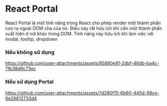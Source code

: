 # React Portal

React Portal là một tính năng trong React cho phép render một thành phần con ra ngoài DOM cha của nó. Điều này rất hữu ích khi cần một thành phần xuất hiện ở nơi khác trong DOM. Tính năng này hữu ích khi làm việc với modal, tooltip, dropdown

### Nếu không sử dụng 


https://github.com/user-attachments/assets/85880e91-2dbf-46db-ba4c-7fb38d9c73ec



### Nếu sử dụng Portal



https://github.com/user-attachments/assets/7d280f15-6b60-445d-98ce-6e26812733d4

